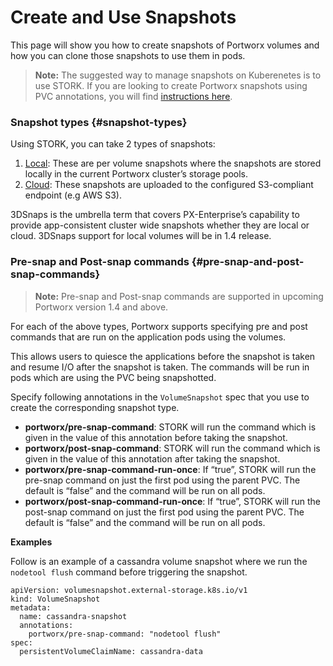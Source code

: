 # Create and Use Snapshots

This page will show you how to create snapshots of Portworx volumes and how you can clone those snapshots to use them in pods.

> **Note:** The suggested way to manage snapshots on Kuberenetes is to use STORK. If you are looking to create Portworx snapshots using PVC annotations, you will find [instructions here](https://docs.portworx.com/scheduler/kubernetes/snaps-annotations.html).

### Snapshot types {#snapshot-types}

Using STORK, you can take 2 types of snapshots:

1. [Local](https://docs.portworx.com/scheduler/kubernetes/snaps-local.html): These are per volume snapshots where the snapshots are stored locally in the current Portworx cluster’s storage pools.
2. [Cloud](https://docs.portworx.com/scheduler/kubernetes/snaps-cloud.html): These snapshots are uploaded to the configured S3-compliant endpoint \(e.g AWS S3\).

3DSnaps is the umbrella term that covers PX-Enterprise’s capability to provide app-consistent cluster wide snapshots whether they are local or cloud. 3DSnaps support for local volumes will be in 1.4 release.

### Pre-snap and Post-snap commands {#pre-snap-and-post-snap-commands}

> **Note:** Pre-snap and Post-snap commands are supported in upcoming Portworx version 1.4 and above.

For each of the above types, Portworx supports specifying pre and post commands that are run on the application pods using the volumes.

This allows users to quiesce the applications before the snapshot is taken and resume I/O after the snapshot is taken. The commands will be run in pods which are using the PVC being snapshotted.

Specify following annotations in the `VolumeSnapshot` spec that you use to create the corresponding snapshot type.

* **portworx/pre-snap-command**: STORK will run the command which is given in the value of this annotation before taking the snapshot.
* **portworx/post-snap-command**: STORK will run the command which is given in the value of this annotation after taking the snapshot.
* **portworx/pre-snap-command-run-once**: If “true”, STORK will run the pre-snap command on just the first pod using the parent PVC. The default is “false” and the command will be run on all pods.
* **portworx/post-snap-command-run-once**: If “true”, STORK will run the post-snap command on just the first pod using the parent PVC. The default is “false” and the command will be run on all pods.

**Examples**

Follow is an example of a cassandra volume snapshot where we run the `nodetool flush` command before triggering the snapshot.

```text
apiVersion: volumesnapshot.external-storage.k8s.io/v1
kind: VolumeSnapshot
metadata:
  name: cassandra-snapshot
  annotations:
    portworx/pre-snap-command: "nodetool flush"
spec:
  persistentVolumeClaimName: cassandra-data
```

